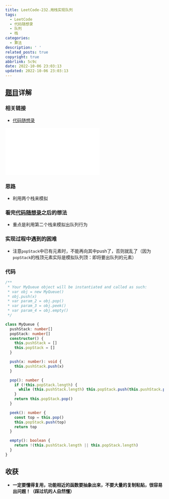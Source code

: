 ```yaml
---
title: LeetCode-232.用栈实现队列
tags:
  - LeetCode
  - 代码随想录
  - 队列
  - 栈
categories:
  - 算法
description: ' '
related_posts: true
copyright: true
abbrlink: 5c9c
date: 2022-10-06 23:03:13
updated: 2022-10-06 23:03:13
---
```


## [题目](https://leetcode.cn/problems/implement-queue-using-stacks/)详解

### 相关链接

- [代码随想录](https://programmercarl.com/0232.用栈实现队列.html)

<iframe class="iframe_video" src="//player.bilibili.com/player.html?aid=644140871&bvid=BV1nY4y1w7VC&cid=794448489&page=1" scrolling="no" border="0" frameborder="no" framespacing="0" allowfullscreen="true"> </iframe>

### 思路

- 利用两个栈来模拟

### 看完[代码随想录](https://programmercarl.com/0232.用栈实现队列.html)之后的想法

- 重点是利用第二个栈来模拟出队列行为

### 实现过程中遇到的困难

- 注意`popStack`中已有元素时，不能再向其中push了，否则就乱了（因为`popStack`的栈顶元素实际是模拟队列顶：即将要出队列的元素）

### 代码

```ts TypeScript
/**
 * Your MyQueue object will be instantiated and called as such:
 * var obj = new MyQueue()
 * obj.push(x)
 * var param_2 = obj.pop()
 * var param_3 = obj.peek()
 * var param_4 = obj.empty()
 */

class MyQueue {
  pushStack: number[]
  popStack: number[]
  constructor() {
    this.pushStack = []
    this.popStack = []
  }

  push(x: number): void {
    this.pushStack.push(x)
  }

  pop(): number {
    if (!this.popStack.length) {
      while (this.pushStack.length) this.popStack.push(this.pushStack.pop())
    }
    return this.popStack.pop()
  }

  peek(): number {
    const top = this.pop()
    this.popStack.push(top)
    return top
  }

  empty(): boolean {
    return !(this.pushStack.length || this.popStack.length)
  }
}
```

## 收获

- **一定要懂得复用，功能相近的函数要抽象出来，不要大量的复制粘贴，很容易出问题！（踩过坑的人自然懂）**
